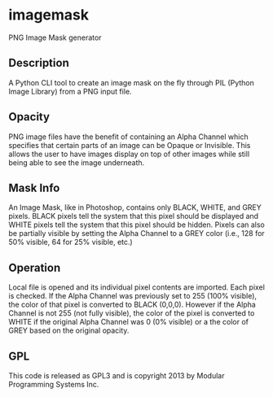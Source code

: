 imagemask
=========

PNG Image Mask generator


Description
-----------
A Python CLI tool to create an image mask on the fly through PIL (Python Image Library) from a PNG input file.


Opacity
-----------
PNG image files have the benefit of containing an Alpha Channel which specifies that certain parts of an image can be Opaque or Invisible.  This allows the user to have images display on top of other images while still being able to see the image underneath.


Mask Info
-----------
An Image Mask, like in Photoshop, contains only BLACK, WHITE, and GREY pixels.  BLACK pixels tell the system that this pixel should be displayed and WHITE pixels tell the system that this pixel should be hidden.  Pixels can also be partially visible by setting the Alpha Channel to a GREY color (i.e., 128 for 50% visible, 64 for 25% visible, etc.)


Operation
-----------
Local file is opened and its individual pixel contents are imported.  Each pixel is checked.  If the Alpha Channel was previously set to 255 (100% visible), the color of that pixel is converted to BLACK (0,0,0).  However if the Alpha Channel is not 255 (not fully visible), the color of the pixel is converted to WHITE if the original Alpha Channel was 0 (0% visible) or a the color of GREY based on the original opacity.


GPL
-----------
This code is released as GPL3 and is copyright 2013 by Modular Programming Systems Inc.
